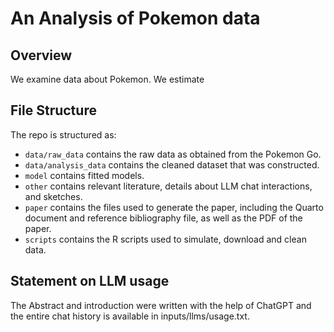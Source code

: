 # An Analysis of Pokemon data

## Overview

We examine data about Pokemon. We estimate 


## File Structure

The repo is structured as:

-   `data/raw_data` contains the raw data as obtained from the Pokemon Go.
-   `data/analysis_data` contains the cleaned dataset that was constructed.
-   `model` contains fitted models. 
-   `other` contains relevant literature, details about LLM chat interactions, and sketches.
-   `paper` contains the files used to generate the paper, including the Quarto document and reference bibliography file, as well as the PDF of the paper. 
-   `scripts` contains the R scripts used to simulate, download and clean data.


## Statement on LLM usage

The Abstract and introduction were written with the help of ChatGPT and the entire chat history is available in inputs/llms/usage.txt.
